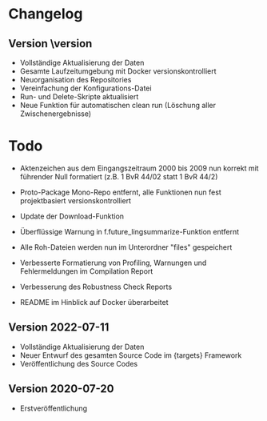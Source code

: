 # Changelog

## Version \version

- Vollständige Aktualisierung der Daten
- Gesamte Laufzeitumgebung mit Docker versionskontrolliert
- Neuorganisation des Repositories
- Vereinfachung der Konfigurations-Datei
- Run- und Delete-Skripte aktualisiert
- Neue Funktion für automatischen clean run (Löschung aller Zwischenergebnisse)



# Todo

- Aktenzeichen aus dem Eingangszeitraum 2000 bis 2009 nun korrekt mit führender Null formatiert (z.B. 1 BvR 44/02 statt 1 BvR 44/2)
- Proto-Package Mono-Repo entfernt, alle Funktionen nun fest projektbasiert versionskontrolliert

- Update der Download-Funktion
- Überflüssige Warnung in f.future_lingsummarize-Funktion entfernt
- Alle Roh-Dateien werden nun im Unterordner "files" gespeichert
- Verbesserte Formatierung von Profiling, Warnungen und Fehlermeldungen im Compilation Report
- Verbesserung des Robustness Check Reports
- README im Hinblick auf Docker überarbeitet


## Version 2022-07-11

- Vollständige Aktualisierung der Daten
- Neuer Entwurf des gesamten Source Code im {targets} Framework
- Veröffentlichung des Source Codes

## Version 2020-07-20

- Erstveröffentlichung
